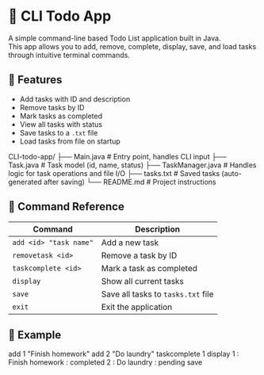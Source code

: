 # 📝 CLI Todo App

A simple command-line based Todo List application built in Java.  
This app allows you to add, remove, complete, display, save, and load tasks through intuitive terminal commands.

## 🚀 Features

- Add tasks with ID and description
- Remove tasks by ID
- Mark tasks as completed
- View all tasks with status
- Save tasks to a `.txt` file
- Load tasks from file on startup

CLI-todo-app/
├── Main.java # Entry point, handles CLI input
├── Task.java # Task model (id, name, status)
├── TaskManager.java # Handles logic for task operations and file I/O
├── tasks.txt # Saved tasks (auto-generated after saving)
└── README.md # Project instructions

## 📘 Command Reference

| Command                  | Description                            |
|--------------------------|----------------------------------------|
| `add <id> "task name"`   | Add a new task                         |
| `removetask <id>`        | Remove a task by ID                    |
| `taskcomplete <id>`      | Mark a task as completed               |
| `display`                | Show all current tasks                 |
| `save`                   | Save all tasks to `tasks.txt` file     |
| `exit`                   | Exit the application                   |

## 🧪 Example

add 1 "Finish homework"
add 2 "Do laundry"
taskcomplete 1
display
1 : Finish homework : completed
2 : Do laundry : pending
save

